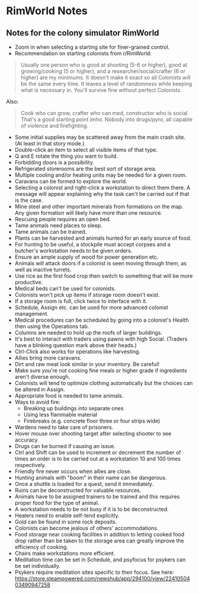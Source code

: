 # RimWorld Notes
## Notes for the colony simulator RimWorld

* Zoom in when selecting a starting site for finer-grained control.
* Recommendation on starting colonists from r/RimWorld:

>Usually one person who is good at shooting (5-6 or higher), good at
>growing/cooking (5 or higher), and a researcher/social/crafter (6 or higher)
>are my minimums.
>It doesn't make it exact so all Colonists will be the same every time. It
>leaves a level of randomness while keeping what is necessary in. You'll
>survive fine without perfect Colonists.

Also:

>Cook who can grow, crafter who can med, constructor who is social. That's a
>good starting point imho. Nobody into drugs/pyro, all capable of violence and
>firefighting.

* Some initial supplies may be scattered away from the main crash site. (At
  least in that story mode.)
* Double-click an item to select all visible items of that type.
* Q and E rotate the thing you want to build.
* Forbidding doors is a possibility.
* Refrigerated storerooms are the best sort of storage area.
* Multiple cooling and/or heating units may be needed for a given room.
* Caravans can be formed to explore the world.
* Selecting a colonist and right-click a workstation to direct them there. A
  message will appear explaining why the task can't be carried out if that is
  the case.
* Mine steel and other important minerals from formations on the map. Any
  given formation will likely have more than one resource.
* Rescuing people requires an open bed.
* Tame animals need places to sleep.
* Tame animals can be trained.
* Plants can be harvested and animals hunted for an early source of food.
* For hunting to be useful, a stockpile must accept corpses and a butcher's
  workstation needs to be given orders.
* Ensure an ample supply of wood for power generation etc.
* Animals will attack doors if a colonist is seen moving through them, as well
  as inactive turrets.
* Use rice as the first food crop then switch to something that will be more
  productive.
* Medical beds can't be used for colonists.
* Colonists won't pick up items if storage room doesn't exist.
* If a storage room is full, click twice to interface with it.
* Schedule, Assign etc. can be used for more advanced colonist management.
* Medical procedures can be scheduled by going into a colonist's Health then
  using the Operations tab.
* Columns are needed to hold up the roofs of larger buildings.
* It's best to interact with traders using pawns with high Social. (Traders
  have a blinking question mark above their heads.)
* Ctrl-Click also works for operations like harvesting.
* Allies bring more caravans.
* Dirt and raw meat look similar in your inventory. Be careful!
* Make sure you're not cooking fine meals or higher grade if ingredients
  aren't diverse enough.
* Colonists will tend to optimize clothing automatically but the choices can
  be altered in Assign.
* Appropriate food is needed to tame animals.
* Ways to avoid fire:
    * Breaking up buildings into separate ones
    * Using less flammable material
    * Firebreaks (e.g. concrete floor three or four strips wide)
* Wardens need to take care of prisoners.
* Hover mouse over shooting target after selecting shooter to see accuracy.
* Drugs can be burned if causing an issue.
* Ctrl and Shift can be used to increment or decrement the number of times an
  order is to be carried out at a workstation 10 and 100 times respectively.
* Friendly fire never occurs when allies are close.
* Hunting animals with "boom" in their name can be dangerous.
* Once a shuttle is loaded for a quest, send it immediately.
* Ruins can be deconstructed for valuable resources.
* Animals have to be assigned trainers to be trained and this requires proper
  food for the type of animal.
* A workstation needs to be not busy if it is to be deconstructed.
* Healers need to enable self-tend explicitly.
* Gold can be found in some rock deposits.
* Colonists can become jealous of others' accommodations.
* Food storage near cooking facilities in addition to letting cooked food drop
  rather than be taken to the storage area can greatly improve the efficiency
  of cooking.
* Chairs make workstations more efficient.
* Meditation time can be set in Schedule, and psyfocus for psykers can be set
  individually.
* Psykers require meditation sites specific to their focus. See here:
  https://store.steampowered.com/newshub/app/294100/view/2241050403490947258
